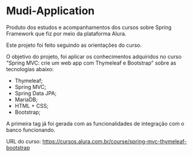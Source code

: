 # Mudi-Application
Produto dos estudos e acompanhamentos dos cursos sobre Spring Framework que fiz por meio da plataforma Alura.

Este projeto foi feito seguindo as orientações do curso. 

O objetivo do projeto, foi aplicar os conhecimentos adquiridos no curso "Spring MVC: crie um web app com Thymeleaf e Bootstrap" sobre as tecnologias abaixo:
- Thymeleaf;
- Spring MVC;
- Spring Data JPA;
- MariaDB;
- HTML + CSS;
- Bootstrap;

A primeira tag já foi gerada com as funcionalidades de integração com o banco funcionando.

URL do curso:
https://cursos.alura.com.br/course/spring-mvc-thymeleaf-bootstrap
